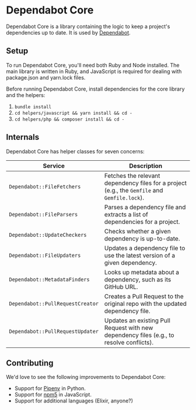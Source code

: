 # Dependabot Core

Dependabot Core is a library containing the logic to keep a project's
dependencies up to date. It is used by [Dependabot](https://dependabot.com).

## Setup

To run Dependabot Core, you'll need both Ruby and Node installed. The main
library is written in Ruby, and JavaScript is required for dealing with
package.json and yarn.lock files.

Before running Dependabot Core, install dependencies for the core library and
the helpers:

1. `bundle install`
2. `cd helpers/javascript && yarn install && cd -`
2. `cd helpers/php && composer install && cd -`

## Internals

Dependabot Core has helper classes for seven concerns:

| Service                    | Description                                                                                   |
|----------------------------|-----------------------------------------------------------------------------------------------|
| `Dependabot::FileFetchers`       | Fetches the relevant dependency files for a project (e.g., the `Gemfile` and `Gemfile.lock`). |
| `Dependabot::FileParsers`        | Parses a dependency file and extracts a list of dependencies for a project.                   |
| `Dependabot::UpdateCheckers`     | Checks whether a given dependency is up-to-date.                                              |
| `Dependabot::FileUpdaters`       | Updates a dependency file to use the latest version of a given dependency.                    |
| `Dependabot::MetadataFinders`    | Looks up metadata about a dependency, such as its GitHub URL.                                 |
| `Dependabot::PullRequestCreator` | Creates a Pull Request to the original repo with the updated dependency file.                 |
| `Dependabot::PullRequestUpdater` | Updates an existing Pull Request with new dependency files (e.g., to resolve conflicts).      |

## Contributing

We'd love to see the following improvements to Dependabot Core:

- Support for [Pipenv](https://github.com/kennethreitz/pipenv) in Python.
- Support for [npm5](https://www.npmjs.com/package/npm5) in JavaScript.
- Support for additional languages (Elixir, anyone?)
